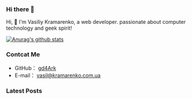 ### Hi there 👋


Hi, 👋 I'm  Vasiliy Kramarenko, a web developer. passionate about computer technology and geek spirit!

[![Anurag's github stats](https://github-readme-stats.vercel.app/api?username=kramarenko)](https://github.com/anuraghazra/github-readme-stats)

### Contcat Me

-   GitHub： [gd4Ark](https://github.com/kramarenko)
-   E-mail： vasil@kramarenko.com.ua

### Latest Posts
